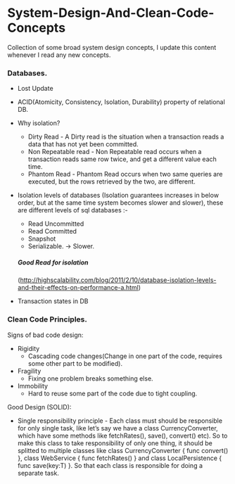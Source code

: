 # System-Design-And-Clean-Code-Concepts
Collection of some broad system design concepts, I update this content whenever I read any new concepts.


### Databases.

* Lost Update
* ACID(Atomicity, Consistency, Isolation, Durability) property of relational DB.
* Why isolation?
    * Dirty Read - A Dirty read is the situation when a transaction reads a data that has not yet been committed. 
    * Non Repeatable read - Non Repeatable read occurs when a transaction reads same row twice, and get a different value each time.
    * Phantom Read - Phantom Read occurs when two same queries are executed, but the rows retrieved by the two, are different.
* Isolation levels of databases (Isolation guarantees increases in below order, but at the same time system becomes slower and slower), these are different levels of sql databases :-
    * Read Uncommitted 
    * Read Committed 
    * Snapshot
    * Serializable. -> Slower.
    
    ##### Good Read for isolation
    (http://highscalability.com/blog/2011/2/10/database-isolation-levels-and-their-effects-on-performance-a.html)

* Transaction states in DB

### Clean Code Principles.

Signs of bad code design:
* Rigidity
    * Cascading code changes(Change in one part of the code, requires some other part to be modified).
* Fragility
    * Fixing one problem breaks something else.
* Immobility
    * Hard to reuse some part of the code due to tight coupling.
    
Good Design (SOLID):
* Single responsibility principle - Each class must should be responsible for only single task, like let’s say we have a class CurrencyConverter, which have some methods like fetchRates(), save(), convert() etc). So to make this class to take responsibility of only one thing, it should be splitted  to multiple classes like class CurrencyConverter { func convert() }, class WebService { func fetchRates() } and class LocalPersistence { func save<T>(key:T) }. So that each class is responsible for doing a separate task.


